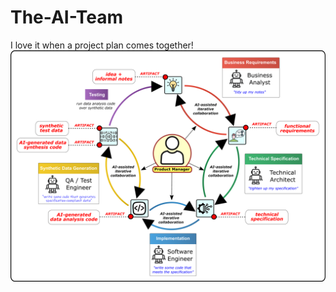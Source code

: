 # The-AI-Team
I love it when a project plan comes together!
![Alt text](images/ai-assisted-data-analysis-process.png)